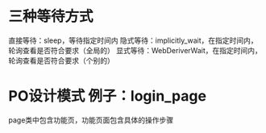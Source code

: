 # 三种等待方式

直接等待：sleep，等待指定时间内 隐式等待：implicitly_wait，在指定时间内，轮询查看是否符合要求（全局的） 显式等待：WebDeriverWait，在指定时间内，轮询查看是否符合要求（个别的）

# PO设计模式 例子：login_page

page类中包含功能页，功能页面包含具体的操作步骤